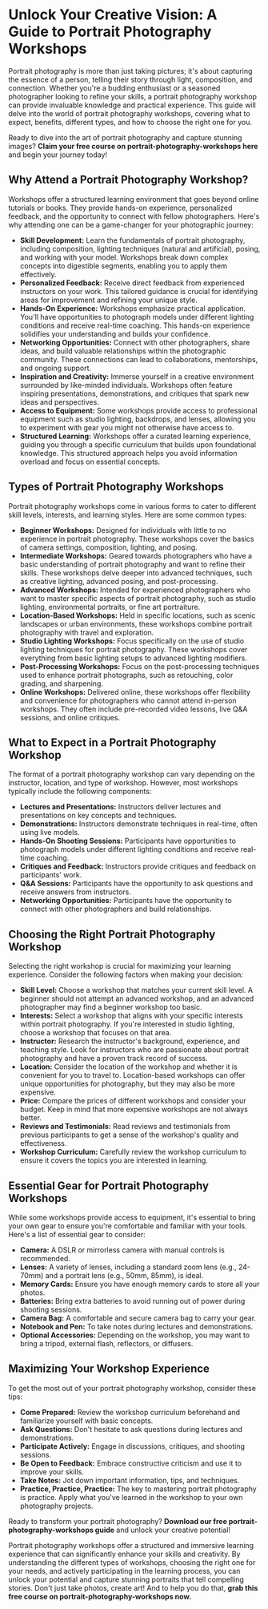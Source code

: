 # Unlock Your Creative Vision: A Guide to Portrait Photography Workshops

Portrait photography is more than just taking pictures; it's about capturing the essence of a person, telling their story through light, composition, and connection. Whether you're a budding enthusiast or a seasoned photographer looking to refine your skills, a portrait photography workshop can provide invaluable knowledge and practical experience. This guide will delve into the world of portrait photography workshops, covering what to expect, benefits, different types, and how to choose the right one for you.

Ready to dive into the art of portrait photography and capture stunning images? **Claim your free course on portrait-photography-workshops here** and begin your journey today!

## Why Attend a Portrait Photography Workshop?

Workshops offer a structured learning environment that goes beyond online tutorials or books. They provide hands-on experience, personalized feedback, and the opportunity to connect with fellow photographers. Here's why attending one can be a game-changer for your photographic journey:

*   **Skill Development:** Learn the fundamentals of portrait photography, including composition, lighting techniques (natural and artificial), posing, and working with your model. Workshops break down complex concepts into digestible segments, enabling you to apply them effectively.
*   **Personalized Feedback:** Receive direct feedback from experienced instructors on your work. This tailored guidance is crucial for identifying areas for improvement and refining your unique style.
*   **Hands-On Experience:** Workshops emphasize practical application. You'll have opportunities to photograph models under different lighting conditions and receive real-time coaching. This hands-on experience solidifies your understanding and builds your confidence.
*   **Networking Opportunities:** Connect with other photographers, share ideas, and build valuable relationships within the photographic community. These connections can lead to collaborations, mentorships, and ongoing support.
*   **Inspiration and Creativity:** Immerse yourself in a creative environment surrounded by like-minded individuals. Workshops often feature inspiring presentations, demonstrations, and critiques that spark new ideas and perspectives.
*   **Access to Equipment:** Some workshops provide access to professional equipment such as studio lighting, backdrops, and lenses, allowing you to experiment with gear you might not otherwise have access to.
*   **Structured Learning:** Workshops offer a curated learning experience, guiding you through a specific curriculum that builds upon foundational knowledge. This structured approach helps you avoid information overload and focus on essential concepts.

## Types of Portrait Photography Workshops

Portrait photography workshops come in various forms to cater to different skill levels, interests, and learning styles. Here are some common types:

*   **Beginner Workshops:** Designed for individuals with little to no experience in portrait photography. These workshops cover the basics of camera settings, composition, lighting, and posing.
*   **Intermediate Workshops:** Geared towards photographers who have a basic understanding of portrait photography and want to refine their skills. These workshops delve deeper into advanced techniques, such as creative lighting, advanced posing, and post-processing.
*   **Advanced Workshops:** Intended for experienced photographers who want to master specific aspects of portrait photography, such as studio lighting, environmental portraits, or fine art portraiture.
*   **Location-Based Workshops:** Held in specific locations, such as scenic landscapes or urban environments, these workshops combine portrait photography with travel and exploration.
*   **Studio Lighting Workshops:** Focus specifically on the use of studio lighting techniques for portrait photography. These workshops cover everything from basic lighting setups to advanced lighting modifiers.
*   **Post-Processing Workshops:** Focus on the post-processing techniques used to enhance portrait photographs, such as retouching, color grading, and sharpening.
*   **Online Workshops:** Delivered online, these workshops offer flexibility and convenience for photographers who cannot attend in-person workshops. They often include pre-recorded video lessons, live Q&A sessions, and online critiques.

## What to Expect in a Portrait Photography Workshop

The format of a portrait photography workshop can vary depending on the instructor, location, and type of workshop. However, most workshops typically include the following components:

*   **Lectures and Presentations:** Instructors deliver lectures and presentations on key concepts and techniques.
*   **Demonstrations:** Instructors demonstrate techniques in real-time, often using live models.
*   **Hands-On Shooting Sessions:** Participants have opportunities to photograph models under different lighting conditions and receive real-time coaching.
*   **Critiques and Feedback:** Instructors provide critiques and feedback on participants' work.
*   **Q&A Sessions:** Participants have the opportunity to ask questions and receive answers from instructors.
*   **Networking Opportunities:** Participants have the opportunity to connect with other photographers and build relationships.

## Choosing the Right Portrait Photography Workshop

Selecting the right workshop is crucial for maximizing your learning experience. Consider the following factors when making your decision:

*   **Skill Level:** Choose a workshop that matches your current skill level. A beginner should not attempt an advanced workshop, and an advanced photographer may find a beginner workshop too basic.
*   **Interests:** Select a workshop that aligns with your specific interests within portrait photography. If you're interested in studio lighting, choose a workshop that focuses on that area.
*   **Instructor:** Research the instructor's background, experience, and teaching style. Look for instructors who are passionate about portrait photography and have a proven track record of success.
*   **Location:** Consider the location of the workshop and whether it is convenient for you to travel to. Location-based workshops can offer unique opportunities for photography, but they may also be more expensive.
*   **Price:** Compare the prices of different workshops and consider your budget. Keep in mind that more expensive workshops are not always better.
*   **Reviews and Testimonials:** Read reviews and testimonials from previous participants to get a sense of the workshop's quality and effectiveness.
*   **Workshop Curriculum:** Carefully review the workshop curriculum to ensure it covers the topics you are interested in learning.

## Essential Gear for Portrait Photography Workshops

While some workshops provide access to equipment, it's essential to bring your own gear to ensure you're comfortable and familiar with your tools. Here's a list of essential gear to consider:

*   **Camera:** A DSLR or mirrorless camera with manual controls is recommended.
*   **Lenses:** A variety of lenses, including a standard zoom lens (e.g., 24-70mm) and a portrait lens (e.g., 50mm, 85mm), is ideal.
*   **Memory Cards:** Ensure you have enough memory cards to store all your photos.
*   **Batteries:** Bring extra batteries to avoid running out of power during shooting sessions.
*   **Camera Bag:** A comfortable and secure camera bag to carry your gear.
*   **Notebook and Pen:** To take notes during lectures and demonstrations.
*   **Optional Accessories:** Depending on the workshop, you may want to bring a tripod, external flash, reflectors, or diffusers.

## Maximizing Your Workshop Experience

To get the most out of your portrait photography workshop, consider these tips:

*   **Come Prepared:** Review the workshop curriculum beforehand and familiarize yourself with basic concepts.
*   **Ask Questions:** Don't hesitate to ask questions during lectures and demonstrations.
*   **Participate Actively:** Engage in discussions, critiques, and shooting sessions.
*   **Be Open to Feedback:** Embrace constructive criticism and use it to improve your skills.
*   **Take Notes:** Jot down important information, tips, and techniques.
*   **Practice, Practice, Practice:** The key to mastering portrait photography is practice. Apply what you've learned in the workshop to your own photography projects.

Ready to transform your portrait photography? **Download our free portrait-photography-workshops guide** and unlock your creative potential!

Portrait photography workshops offer a structured and immersive learning experience that can significantly enhance your skills and creativity. By understanding the different types of workshops, choosing the right one for your needs, and actively participating in the learning process, you can unlock your potential and capture stunning portraits that tell compelling stories. Don't just take photos, create art! And to help you do that, **grab this free course on portrait-photography-workshops now.**
